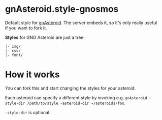 # gnAsteroid.style-gnosmos

Default style for [gnAsteroid](https://github.com/grepsuzette/gnAsteroid).
The server embeds it, so it's only really useful if you want to fork it.

**Styles** for GNO Asteroid are just a tree:

```
|- img/
|- css/
|- font/
```

# How it works

You can fork this and start changing the styles for your asteroid.

Each asteroid can specify a different style by invoking e.g. 
`gnAsteroid -style-dir /path/to/style -asteroid-dir ~/asteroids/foo`.

`-style-dir` is optional.


